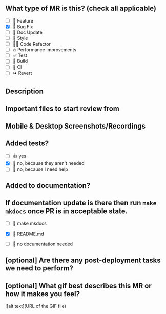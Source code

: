 <!--
  Before submitting a Merge Request, please ensure you've done the following:
  - 👷‍♀️ Create small MRs. In most cases, this will be possible.
  - 📝 Use descriptive commit messages.
-->

## What type of MR is this? (check all applicable)

- [ ] 🍕 Feature
- [x] 🐛 Bug Fix
- [ ] 📝 Doc Update
- [ ] 🎨 Style
- [ ] 🧑‍💻 Code Refactor
- [ ] 🔥 Performance Improvements
- [ ] ✅ Test
- [ ] 🤖 Build
- [ ] 🔁 CI
- [ ] ⏩ Revert

## Description

<!--
Please do not leave this blank
This MR [adds/removes/fixes/replaces] the [feature/bug/etc].
-->

## Important files to start review from

## Mobile & Desktop Screenshots/Recordings

## Added tests?

- [ ] 👍 yes
- [x] 🙅 no, because they aren't needed
- [ ] 🙋 no, because I need help

## Added to documentation? 
## If documentation update is there then run `make mkdocs` once PR is in acceptable state.

- [ ] 📓 make mkdocs
- [x] 📜 README.md
- [ ] 🙅 no documentation needed


## [optional] Are there any post-deployment tasks we need to perform?

## [optional] What gif best describes this MR or how it makes you feel?

![alt text](URL of the GIF file)
